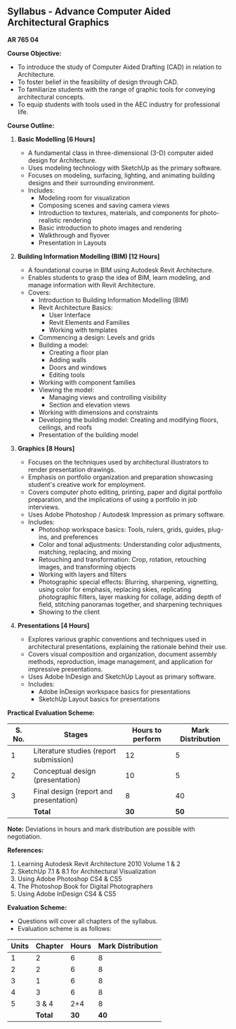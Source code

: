 ## Syllabus - Advance Computer Aided Architectural Graphics

**AR 765 04**

**Course Objective:**

* To introduce the study of Computer Aided Drafting (CAD) in relation to Architecture.
* To foster belief in the feasibility of design through CAD.
* To familiarize students with the range of graphic tools for conveying architectural concepts.
* To equip students with tools used in the AEC industry for professional life.

**Course Outline:**

1. **Basic Modelling [6 Hours]**
   * A fundamental class in three-dimensional (3-D) computer aided design for Architecture.
   * Uses modeling technology with SketchUp as the primary software.
   * Focuses on modeling, surfacing, lighting, and animating building designs and their surrounding environment.
   * Includes:
      * Modeling room for visualization
      * Composing scenes and saving camera views
      * Introduction to textures, materials, and components for photo-realistic rendering
      * Basic introduction to photo images and rendering
      * Walkthrough and flyover
      * Presentation in Layouts

2. **Building Information Modelling (BIM) [12 Hours]**
   * A foundational course in BIM using Autodesk Revit Architecture.
   * Enables students to grasp the idea of BIM, learn modeling, and manage information with Revit Architecture.
   * Covers:
      * Introduction to Building Information Modelling (BIM)
      * Revit Architecture Basics:
          * User Interface
          * Revit Elements and Families
          * Working with templates
      * Commencing a design: Levels and grids
      * Building a model:
          * Creating a floor plan
          * Adding walls
          * Doors and windows
          * Editing tools
      * Working with component families
      * Viewing the model:
          * Managing views and controlling visibility
          * Section and elevation views
      * Working with dimensions and constraints
      * Developing the building model: Creating and modifying floors, ceilings, and roofs
      * Presentation of the building model

3. **Graphics [8 Hours]**
   * Focuses on the techniques used by architectural illustrators to render presentation drawings.
   * Emphasis on portfolio organization and preparation showcasing student's creative work for employment.
   * Covers computer photo editing, printing, paper and digital portfolio preparation, and the implications of using a portfolio in job interviews.
   * Uses Adobe Photoshop / Autodesk Impression as primary software.
   * Includes:
      * Photoshop workspace basics: Tools, rulers, grids, guides, plug-ins, and preferences
      * Color and tonal adjustments: Understanding color adjustments, matching, replacing, and mixing
      * Retouching and transformation: Crop, rotation, retouching images, and transforming objects
      * Working with layers and filters
      * Photographic special effects: Blurring, sharpening, vignetting, using color for emphasis, replacing skies, replicating photographic filters, layer masking for collage, adding depth of field, stitching panoramas together, and sharpening techniques
      * Showing to the client

4. **Presentations [4 Hours]**
   * Explores various graphic conventions and techniques used in architectural presentations, explaining the rationale behind their use.
   * Covers visual composition and organization, document assembly methods, reproduction, image management, and application for impressive presentations.
   * Uses Adobe InDesign and SketchUp Layout as primary software.
   * Includes:
      * Adobe InDesign workspace basics for presentations
      * SketchUp Layout basics for presentations


**Practical Evaluation Scheme:**

| S. No. | Stages                                     | Hours to perform | Mark Distribution |
| ------ | -------------------------------------------- | --------------- | ---------------- |
| 1      | Literature studies (report submission)        | 12              | 5                |
| 2      | Conceptual design (presentation)              | 10              | 5                |
| 3      | Final design (report and presentation)       | 8               | 40               |
|        | **Total**                                    | **30**           | **50**            |

**Note:** Deviations in hours and mark distribution are possible with negotiation.

**References:**

1. Learning Autodesk Revit Architecture 2010 Volume 1 & 2
2. SketchUp 7.1 & 8.1 for Architectural Visualization
3. Using Adobe Photoshop CS4 & CS5
4. The Photoshop Book for Digital Photographers
5. Using Adobe InDesign CS4 & CS5

**Evaluation Scheme:**

* Questions will cover all chapters of the syllabus.
* Evaluation scheme is as follows:

| Units | Chapter | Hours | Mark Distribution |
| ----- | ------- | ----- | ---------------- |
| 1     | 2       | 6     | 8                |
| 2     | 2       | 6     | 8                |
| 3     | 1       | 6     | 8                |
| 4     | 3       | 6     | 8                |
| 5     | 3 & 4   | 2+4   | 8                |
|       | **Total** | **30** | **40**            |
